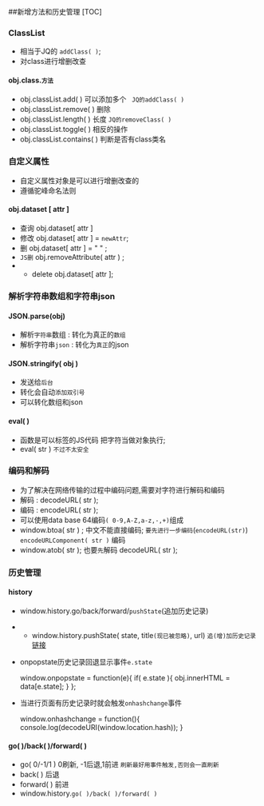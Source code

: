##新增方法和历史管理
[TOC]
### ClassList
- 相当于JQ的 `addClass( )`;
- 对class进行增删改查
#### obj.class.`方法`
- obj.classList.add( )      可以添加多个   ` JQ的addClass( )`
- obj.classList.remove( )   删除
- obj.classList.length( )    长度         ` JQ的removeClass( ) `
- obj.classList.toggle( )    相反的操作
- obj.classList.contains( )        判断是否有class类名

### 自定义属性
- 自定义属性对象是可以进行增删改查的
- 遵循驼峰命名法则
#### obj.dataset [ attr ]
- 查询     obj.dataset[ attr ]
- 修改     obj.dataset[ attr ]  = `newAttr`;
- 删        obj.dataset[ attr ]   = " " ;
- `JS删`      obj.removeAttribute( attr ) ;
- - delete obj.dataset[ attr ];

### 解析字符串数组和字符串json
####  JSON.parse(obj)
- 解析`字符串`数组  : 转化为真正的`数组`
- 解析字符串`json`   : 转化为`真正`的json

#### JSON.stringify( obj )  
- 发送给`后台`
- 转化会自动`添加双引号`
- 可以转化数组和json

#### eval( )
- 函数是可以标签的JS代码  把字符当做对象执行;
- eval( str )     `不过不太安全`

### 编码和解码
- 为了解决在网络传输的过程中编码问题,需要对字符进行解码和编码
- 解码 : decodeURL( str );
- 编码 : encodeURL( str );
- 可以使用data base 64编码`( 0-9,A-Z,a-z,-,+)`组成
- window.btoa( str ) ; 中文不能直接编码; `要先进行一步编码`(`encodeURL(str)`)     `encodeURLComponent( str )` 编码
- window.atob( str );    也要`先`解码  decodeURL( str );

### 历史管理
#### history
- window.history.go/back/forward/`pushState`(追加历史记录)
- - window.history.pushState( state, title`(现已被忽略)`, url) `追(增)加历史记录`  [链接](https://developer.mozilla.org/zh-CN/docs/Web/API/History/pushState)
- onpopstate历史记录回退显示事件`e.state`

    window.onpopstate = function(e){
        if( e.state ){
             obj.innerHTML = data[e.state];
         }
     };

- 当进行页面有历史记录时就会触发`onhashchange`事件

    window.onhashchange = function(){
         console.log(decodeURI(window.location.hash));
	}
#### go( )/back( )/forward( )
- go( 0/-1/1 )   0刷新, -1后退,1前进 `刷新最好用事件触发,否则会一直刷新`
- back( )    后退
- forward( )  前进
- window.history.`go( )/back( )/forward( )`
